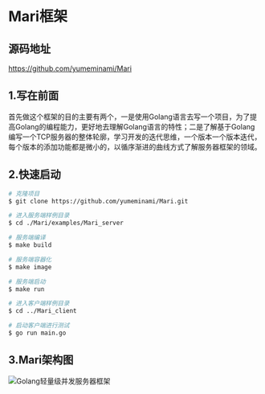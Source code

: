 # Mari框架

## 源码地址
https://github.com/yumeminami/Mari


## 1.写在前面
首先做这个框架的目的主要有两个，一是使用Golang语言去写一个项目，为了提高Golang的编程能力，更好地去理解Golang语言的特性；二是了解基于Golang编写一个TCP服务器的整体轮廓，学习开发的迭代思维，一个版本一个版本迭代，每个版本的添加功能都是微小的，以循序渐进的曲线方式了解服务器框架的领域。


## 2.快速启动

```bash
# 克隆项目
$ git clone https://github.com/yumeminami/Mari.git

# 进入服务端样例目录
$ cd ./Mari/examples/Mari_server

# 服务端编译
$ make build

# 服务端容器化
$ make image

# 服务端启动
$ make run 

# 进入客户端样例目录
$ cd ../Mari_client

# 启动客户端进行测试
$ go run main.go 

```
## 3.Mari架构图
![Golang轻量级并发服务器框架](https://user-images.githubusercontent.com/67509746/133978611-0fb78caa-74d9-444f-b69c-ec9ec47f05e8.png)

